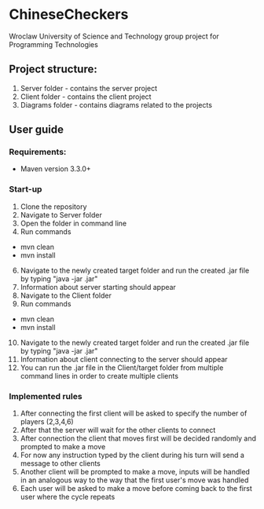 # ChineseCheckers
Wroclaw University of Science and Technology group project for Programming Technologies

## Project structure:
1. Server folder - contains the server project
2. Client folder - contains the client project
3. Diagrams folder - contains diagrams related to the projects

## User guide
### Requirements:
- Maven version 3.3.0+

### Start-up
1. Clone the repository
2. Navigate to Server folder
3. Open the folder in command line
4. Run commands
- mvn clean
- mvn install
6. Navigate to the newly created target folder and run the created .jar file by typing "java -jar <file-name>.jar"
7. Information about server starting should appear
8. Navigate to the Client folder
9. Run commands
- mvn clean
- mvn install
10. Navigate to the newly created target folder and run the created .jar file by typing "java -jar <file-name>.jar"
11. Information about client connecting to the server should appear
12. You can run the .jar file in the Client/target folder from multiple command lines in order to create multiple clients

### Implemented rules
1. After connecting the first client will be asked to specify the number of players (2,3,4,6)
2. After that the server will wait for the other clients to connect
3. After connection the client that moves first will be decided randomly and prompted to make a move
4. For now any instruction typed by the client during his turn will send a message to other clients
5. Another client will be prompted to make a move, inputs will be handled in an analogous way to the way that the first user's move was handled
6. Each user will be asked to make a move before coming back to the first user where the cycle repeats


